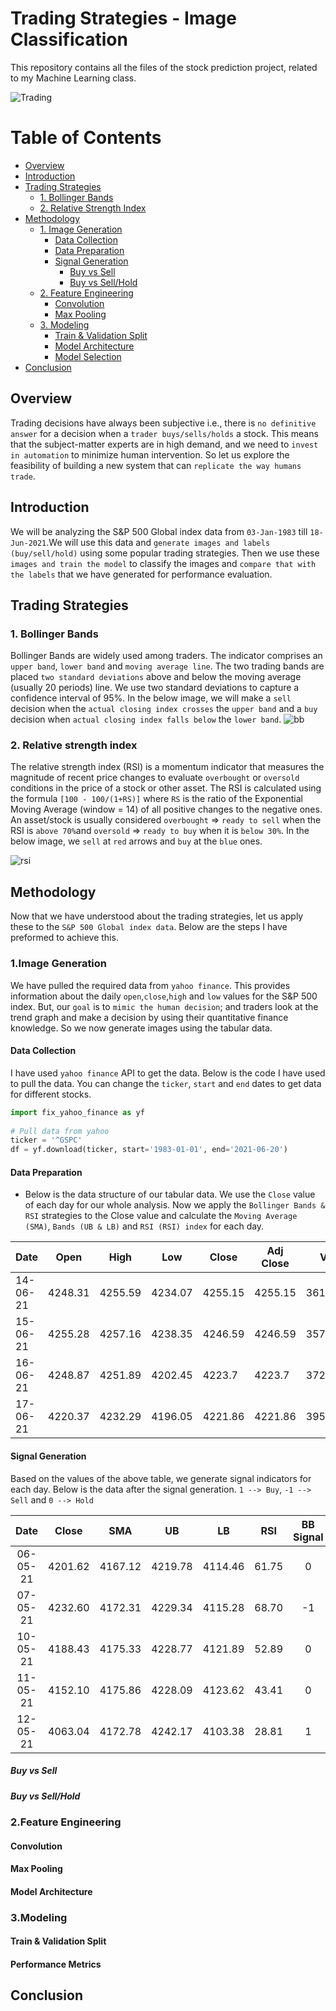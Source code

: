 # Trading Strategies - Image Classification

This repository contains all the files of the stock prediction project, related to my Machine Learning class.

![Trading](stockpred/images/trading.png)

# Table of Contents
- [Overview](#overview)
- [Introduction](#introduction)
- [Trading Strategies](#trading-strategies)
  - [1. Bollinger Bands](#1-bollinger-bands)
  - [2. Relative Strength Index](#2-relative-strength-index)
- [Methodology](#methodology)
  - [1. Image Generation](#1image-generation)
    - [Data Collection](#data-collection)
    - [Data Preparation](#data-preparation)
    - [Signal Generation](#signal-generation)
      - [Buy vs Sell](#buy-vs-sell)
      - [Buy vs Sell/Hold](#buy-vs-sellhold)
  - [2. Feature Engineering](#2feature-engineering)
    - [Convolution](#convolution)
    - [Max Pooling](#max-pooling)
  - [3. Modeling](#3modeling)
    - [Train & Validation Split](#train--validation-split)
    - [Model Architecture](#model-architecture)    
    - [Model Selection](#performance-metrics)
- [Conclusion](#conclusion)
  
## Overview
Trading decisions have always been subjective i.e., there is `no definitive answer` for a decision when a `trader buys/sells/holds` a stock. This means that the subject-matter experts are in high demand, and we need to `invest in automation` to minimize human intervention. So let us explore the feasibility of building a new system that can `replicate the way humans trade`.

## Introduction
We will be analyzing the S&P 500 Global index data from `03-Jan-1983` till `18-Jun-2021`.We will use this data and `generate images and labels (buy/sell/hold)` using some popular trading strategies. Then we use these `images and train the model` to classify the images and `compare that with the labels` that we have generated for performance evaluation.

## Trading Strategies
### 1. Bollinger Bands
Bollinger Bands are widely used among traders. The indicator comprises an `upper band`, `lower band` and `moving average line`. The two trading bands are placed `two standard deviations` above and below the moving average (usually 20 periods) line. We use two standard deviations to capture a confidence interval of 95%. In the below image, we will make a `sell` decision when the `actual closing index crosses` the `upper band` and a `buy` decision when `actual closing index falls below` the `lower band`.
![bb](stockpred/images/bb.png)

### 2. Relative strength index
The relative strength index (RSI) is a momentum indicator that measures the magnitude of recent price changes to evaluate `overbought` or `oversold` conditions in the price of a stock or other asset. The RSI is calculated using the formula `[100 - 100/(1+RS)]` where `RS` is the ratio of the Exponential Moving Average (window = 14) of all positive changes to the negative ones. An asset/stock is usually considered `overbought` => `ready to sell` when the RSI is `above 70%`and `oversold` => `ready to buy` when it is `below 30%`. In the below image, we `sell` at `red` arrows and `buy` at the `blue` ones.

![rsi](stockpred/images/RSI.png)

## Methodology
Now that we have understood about the trading strategies, let us apply these to the `S&P 500 Global index data`. Below are the steps I have preformed to achieve this.

### 1.Image Generation
We have pulled the required data from `yahoo finance`. This provides information about the daily `open`,`close`,`high` and `low` values for the S&P 500 index. But, our `goal` is to `mimic the human decision`; and traders look at the trend graph and make a decision by using their quantitative finance knowledge. So we now generate images using the tabular data.

#### Data Collection
I have used `yahoo finance` API to get the data. Below is the code I have used to pull the data. You can change the `ticker`, `start` and `end` dates to get data for different stocks.
```python
import fix_yahoo_finance as yf
 
# Pull data from yahoo
ticker = '^GSPC'
df = yf.download(ticker, start='1983-01-01', end='2021-06-20')
```
#### Data Preparation
- Below is the data structure of our tabular data. We use the `Close` value of each day for our whole analysis. Now we apply the `Bollinger Bands & RSI` strategies to the Close value and calculate the `Moving Average (SMA)`, `Bands (UB & LB)` and `RSI (RSI) index` for each day.

| Date     | Open    | High    | Low     | Close   | Adj Close | Volume     |
|----------|---------|---------|---------|---------|-----------|------------|
| 14-06-21 | 4248.31 | 4255.59 | 4234.07 | 4255.15 | 4255.15   | 3612050000 |
| 15-06-21 | 4255.28 | 4257.16 | 4238.35 | 4246.59 | 4246.59   | 3578450000 |
| 16-06-21 | 4248.87 | 4251.89 | 4202.45 | 4223.7  | 4223.7    | 3722050000 |
| 17-06-21 | 4220.37 | 4232.29 | 4196.05 | 4221.86 | 4221.86   | 3952110000 |

#### Signal Generation
Based on the values of the above table, we generate signal indicators for each day. Below is the data after the signal generation. `1 --> Buy`, `-1 --> Sell` and `0 --> Hold`

|   Date   |  Close  |   SMA   |    UB   |    LB   |  RSI  | BB Signal | RSI Signal |
|:--------:|:-------:|:-------:|:-------:|:-------:|:-----:|:---------:|:----------:|
| 06-05-21 | 4201.62 | 4167.12 | 4219.78 | 4114.46 | 61.75 |     0     |      0     |
| 07-05-21 | 4232.60 | 4172.31 | 4229.34 | 4115.28 | 68.70 |     -1    |      0     |
| 10-05-21 | 4188.43 | 4175.33 | 4228.77 | 4121.89 | 52.89 |     0     |      0     |
| 11-05-21 | 4152.10 | 4175.86 | 4228.09 | 4123.62 | 43.41 |     0     |      0     |
| 12-05-21 | 4063.04 | 4172.78 | 4242.17 | 4103.38 | 28.81 |     1     |      1     |

##### Buy vs Sell

##### Buy vs Sell/Hold

### 2.Feature Engineering

#### Convolution

#### Max Pooling

#### Model Architecture

### 3.Modeling

#### Train & Validation Split

#### Performance Metrics 

## Conclusion



